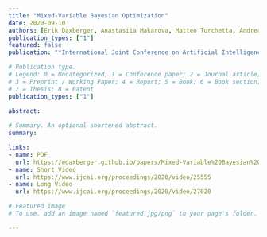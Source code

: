 ```yaml
---
title: "Mixed-Variable Bayesian Optimization"
date: 2020-09-10
authors: [Erik Daxberger, Anastasiia Makarova, Matteo Turchetta, Andreas Krause]
publication_types: ["1"]
featured: false
publication: "*International Joint Conference on Artificial Intelligence (IJCAI)*"

# Publication type.
# Legend: 0 = Uncategorized; 1 = Conference paper; 2 = Journal article;
# 3 = Preprint / Working Paper; 4 = Report; 5 = Book; 6 = Book section;
# 7 = Thesis; 8 = Patent
publication_types: ["1"]

abstract:
  
# Summary. An optional shortened abstract.
summary: 

links:
- name: PDF
  url: https://edaxberger.github.io/papers/Mixed-Variable%20Bayesian%20Optimization.pdf
- name: Short Video
  url: https://www.ijcai.org/proceedings/2020/video/25555
- name: Long Video 
  url: https://www.ijcai.org/proceedings/2020/video/27020

# Featured image
# To use, add an image named `featured.jpg/png` to your page's folder.

---
```

